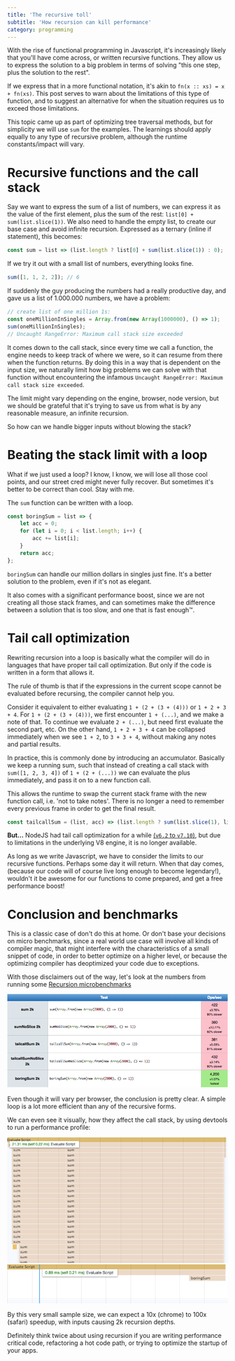```yaml
---
title: 'The recursive toll'
subtitle: 'How recursion can kill performance'
category: programming
---
```


With the rise of functional programming in Javascript, it's increasingly likely
that you'll have come across, or written recursive functions. They allow us to
express the solution to a big problem in terms of solving "this one step,
plus the solution to the rest".

If we express that in a more functional notation, it's akin to `fn(x :: xs) = x + fn(xs)`.
This post serves to warn about the limitations of this type of function, and to
suggest an alternative for when the situation requires us to exceed those limitations.

This topic came up as part of optimizing tree traversal methods, but for simplicity
we will use `sum` for the examples. The learnings should apply equally to any
type of recursive problem, although the runtime constants/impact will vary.

<!-- cut -->

# Recursive functions and the call stack

Say we want to express the sum of a list of numbers, we can express it as the
value of the first element, plus the sum of the rest: `list[0] + sum(list.slice(1))`.
We also need to handle the empty list, to create our base case and avoid infinite
recursion. Expressed as a ternary (inline if statement), this becomes:

```js
const sum = list => (list.length ? list[0] + sum(list.slice(1)) : 0);
```

If we try it out with a small list of numbers, everything looks fine.

```js
sum([1, 1, 2, 2]); // 6
```

If suddenly the guy producing the numbers had a really productive day, and gave us
a list of 1.000.000 numbers, we have a problem:

```js
// create list of one million 1s:
const oneMillionInSingles = Array.from(new Array(1000000), () => 1);
sum(oneMillionInSingles);
// Uncaught RangeError: Maximum call stack size exceeded
```

It comes down to the call stack, since every time we call a function, the engine
needs to keep track of where we were, so it can resume from there when the function
returns. By doing this in a way that is dependent on the input size, we naturally
limit how big problems we can solve with that function without encountering the
infamous `Uncaught RangeError: Maximum call stack size exceeded`.

The limit might vary depending on the engine, browser, node version, but we should
be grateful that it's trying to save us from what is by any reasonable measure,
an infinite recursion.

So how can we handle bigger inputs without blowing the stack?

# Beating the stack limit with a loop

What if we just used a loop? I know, I know, we will lose all those cool points,
and our street cred might never fully recover. But sometimes it's better to be
correct than cool. Stay with me.

The `sum` function can be written with a loop.

```js
const boringSum = list => {
	let acc = 0;
	for (let i = 0; i < list.length; i++) {
		acc += list[i];
	}
	return acc;
};
```

`boringSum` can handle our million dollars in singles just fine. It's a better
solution to the problem, even if it's not as elegant.

It also comes with a significant performance boost, since we are not creating all
those stack frames, and can sometimes make the difference between a solution
that is too slow, and one that is fast enough™.

# Tail call optimization

Rewriting recursion into a loop is basically what the compiler will do in
languages that have proper tail call optimization. But only if the code is written
in a form that allows it.

The rule of thumb is that if the expressions in the current scope cannot be
evaluated before recursing, the compiler cannot help you.

Consider it equivalent to either evaluating `1 + (2 + (3 + (4)))` or `1 + 2 + 3 + 4`.
For `1 + (2 + (3 + (4)))`, we first encounter `1 + (...)`, and we make a note of that.
To continue we evaluate `2 + (...)`, but need first evaluate the second part, etc.
On the other hand, `1 + 2 + 3 + 4` can be collapsed immediately when we see `1 + 2`,
to `3 + 3 + 4`, without making any notes and partial results.

In practice, this is commonly done by introducing an accumulator. Basically we keep a running sum,
such that instead of creating a call stack with `sum([1, 2, 3, 4])` of `1 + (2 + (...))`
we can evaluate the plus immediately, and pass it on to a new function call.

This allows the runtime to swap the current stack frame with the new function call, i.e.
'not to take notes'. There is no longer a need to remember every previous frame
in order to get the final result.

```js
const tailcallSum = (list, acc) => (list.length ? sum(list.slice(1), list[0] + acc) : acc);
```

**But...** NodeJS had tail call optimization for a while
[(`v6.2` to `v7.10`)][stackoverflow-tco], but due to limitations in the
underlying V8 engine, it is no longer available.

As long as we write Javascript, we have to consider the limits
to our recursive functions. Perhaps some day it will return.
When that day comes, (because our code will of course live long enough to become legendary!),
wouldn't it be awesome for our functions to come prepared, and get a free performance boost!

# Conclusion and benchmarks

This is a classic case of don't do this at home. Or don't base your decisions on
micro benchmarks, since a real world use case will involve all kinds of
compiler magic, that might interfere with the characteristics of a small snippet
of code, in order to better optimize on a higher level, or because the optimizing
compiler has deoptimized your code due to exceptions.

With those disclaimers out of the way, let's look at the numbers from running
some [Recursion microbenchmarks](https://jsperf.com/recursion-stack)

![call stack results](/assets/images/callstack-benchmark.png)

Even though it will vary per browser, the conclusion is pretty clear.
A simple loop is a lot more efficient than any of the recursive forms.

We can even see it visually, how they affect the call stack, by using devtools to run a performance profile:

![call stack results](/assets/images/callstack-recursion-perf.png)
![call stack results](/assets/images/callstack-boringsum-perf.png)

By this very small sample size, we can expect a 10x (chrome) to 100x (safari) speedup,
with inputs causing 2k recursion depths.

Definitely think twice about using recursion if you are writing performance critical code,
refactoring a hot code path, or trying to optimize the startup of your apps.


[stackoverflow-tco]: https://stackoverflow.com/questions/23260390/node-js-tail-call-optimization-possible-or-not#30369729
